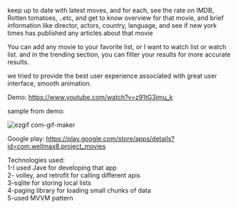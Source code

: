 keep up to date with latest moves, and for each, see the rate on IMDB, Rotten tomatoes, ..etc, and get to know overview for that movie, and brief information like director, actors, country, language, and see if new york times has published any articles about that movie </br>

You can add any movie to your favorite list, or I want to watch list or watch list. and in the trending section, you can filter your results for more accurate results. </br>

we tried to provide the best user experience associated with great user interface, smooth animation. </br>

Demo:
https://www.youtube.com/watch?v=z91tG3jmu_k 

sample from demo:

![ezgif com-gif-maker](https://user-images.githubusercontent.com/69484554/135718205-945d0cc0-8716-4fe7-bb96-03f31a0e68a0.gif)

Google play: https://play.google.com/store/apps/details?id=com.wellmax8.project_movies


Technologies used:</br>
1-I used Jave for developing that app</br>
2- volley, and retrofit for calling different apis</br>
3-sqlite for storing local lists</br>
4-paging library for loading small chunks of data</br>
5-used MVVM pattern</br>
